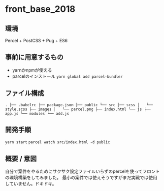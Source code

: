 # front_base_2018
## 環境
Percel + PostCSS + Pug + ES6
## 事前に用意するもの
- yarnかnpmが使える
- parcelのインストール
`yarn global add parcel-bundler`
## ファイル構成
`
.
├── .babelrc
├── package.json
├── public
└── src
    ├── scss
    │   └── style.scss
    ├── images
    │   └── parcel.png
    ├── index.html
    └── js
        ├── app.js
        └── modules
            └── add.js
`
## 開発手順
`yarn start`
`parcel watch src/index.html -d public`
## 概要 / 意図
自分で案件をやるためにサクサク設定ファイルいらずのpercelを使ってフロントの環境構築をしてみました。
最小の案件では使えそうですがまだ実戦では使用していません。ドキドキ。